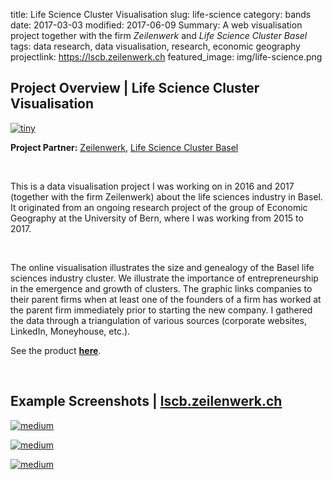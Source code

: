 title: Life Science Cluster Visualisation
slug: life-science
category: bands
date: 2017-03-03
modified: 2017-06-09
Summary: A web visualisation project together with the firm *Zeilenwerk* and *Life Science Cluster Basel*
tags: data research, data visualisation, research, economic geography
projectlink: https://lscb.zeilenwerk.ch
featured_image: img/life-science.png


## **Project Overview |** Life Science Cluster Visualisation

[![tiny]({filename}/img/life-science.png)]({filename}/img/life-science.png)

**Project Partner:** [Zeilenwerk](http://www.zeilenwerk.ch/), [Life Science Cluster Basel](http://www.lifesciencesbasel.com/)

&nbsp;

This is a data visualisation project I was working on in 2016 and 2017 (together with the firm Zeilenwerk) about the life sciences industry in Basel. It originated from an ongoing research project of the group of Economic Geography at the University of Bern, where I was working from 2015 to 2017.

&nbsp;

The online visualisation illustrates the size and genealogy of the Basel life sciences industry cluster. We illustrate the importance of entrepreneurship in the emergence and growth of clusters. The graphic links companies to their parent firms when at least one of the founders of a firm has worked at the parent firm immediately prior to starting the new company. I gathered the data through a triangulation of various sources (corporate websites, LinkedIn, Moneyhouse, etc.).

See the product **[here](https://lscb.zeilenwerk.ch)**.

&nbsp;

## **Example Screenshots |** [lscb.zeilenwerk.ch](lscb.zeilenwerk.ch)


[![medium]({filename}/img/life-science2.png)]({filename}/img/life-science2.png)


[![medium]({filename}/img/life-science1.png)]({filename}/img/life-science1.png)


[![medium]({filename}/img/life-science3.png)]({filename}/img/life-science3.png)
